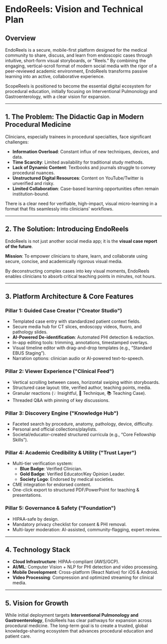 # EndoReels: Vision and Technical Plan

## Overview
EndoReels is a secure, mobile-first platform designed for the medical community to share, discuss, and learn from endoscopic cases through intuitive, short-form visual storyboards, or "Reels." By combining the engaging, vertical-scroll format of modern social media with the rigor of a peer-reviewed academic environment, EndoReels transforms passive learning into an active, collaborative experience.

ScopeReels is positioned to become the essential digital ecosystem for procedural education, initially focusing on Interventional Pulmonology and Gastroenterology, with a clear vision for expansion.

---

## 1. The Problem: The Didactic Gap in Modern Procedural Medicine
Clinicians, especially trainees in procedural specialties, face significant challenges:
- **Information Overload**: Constant influx of new techniques, devices, and data.  
- **Time Scarcity**: Limited availability for traditional study methods.  
- **Lack of Dynamic Content**: Textbooks and journals struggle to convey procedural nuances.  
- **Unstructured Digital Resources**: Content on YouTube/Twitter is unverified and risky.  
- **Limited Collaboration**: Case-based learning opportunities often remain institution-bound.  

There is a clear need for verifiable, high-impact, visual micro-learning in a format that fits seamlessly into clinicians’ workflows.

---

## 2. The Solution: Introducing EndoReels
EndoReels is not just another social media app; it is the **visual case report of the future**.  

**Mission**: To empower clinicians to share, learn, and collaborate using secure, concise, and academically rigorous visual media.  

By deconstructing complex cases into key visual moments, EndoReels enables clinicians to absorb critical teaching points in minutes, not hours.

---

## 3. Platform Architecture & Core Features

### Pillar 1: Guided Case Creator ("Creator Studio")
- Templated case entry with standardized patient context fields.  
- Secure media hub for CT slices, endoscopy videos, fluoro, and pathology slides.  
- **AI-Powered De-identification**: Automated PHI detection & redaction.  
- In-app editing tools: trimming, annotations, timestamped overlays.  
- Visual timeline editor with drag-and-drop templates (e.g., “Standard EBUS Staging”).  
- Narration options: clinician audio or AI-powered text-to-speech.  

### Pillar 2: Viewer Experience ("Clinical Feed")
- Vertical scrolling between cases, horizontal swiping within storyboards.  
- Structured case layout: title, verified author, teaching points, media.  
- Granular reactions (💡 Insightful, 🎯 Technique, 📚 Teaching Case).  
- Threaded Q&A with pinning of key discussions.  

### Pillar 3: Discovery Engine ("Knowledge Hub")
- Faceted search by procedure, anatomy, pathology, device, difficulty.  
- Personal and official collections/playlists.  
- Societal/educator-created structured curricula (e.g., “Core Fellowship Skills”).  

### Pillar 4: Academic Credibility & Utility ("Trust Layer")
- Multi-tier verification system:  
  - **Blue Badge**: Verified Clinician.  
  - **Gold Badge**: Verified Educator/Key Opinion Leader.  
  - **Society Logo**: Endorsed by medical societies.  
- CME integration for endorsed content.  
- One-click export to structured PDF/PowerPoint for teaching & presentations.  

### Pillar 5: Governance & Safety ("Foundation")
- HIPAA-safe by design.  
- Mandatory privacy checklist for consent & PHI removal.  
- Multi-layer moderation: AI-assisted, community-flagging, expert review.  

---

## 4. Technology Stack
- **Cloud Infrastructure**: HIPAA-compliant (AWS/GCP).  
- **AI/ML**: Computer Vision + NLP for PHI detection and video processing.  
- **Mobile Development**: Cross-platform (React Native) for iOS & Android.  
- **Video Processing**: Compression and optimized streaming for clinical media.  

---

## 5. Vision for Growth
While initial deployment targets **Interventional Pulmonology and Gastroenterology**, EndoReels has clear pathways for expansion across procedural medicine. The long-term goal is to create a trusted, global knowledge-sharing ecosystem that advances procedural education and patient care.  

